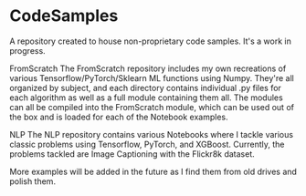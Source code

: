 # CodeSamples
A repository created to house non-proprietary code samples. It's a work in progress.

FromScratch
The FromScratch repository includes my own recreations of various Tensorflow/PyTorch/Sklearn ML functions using Numpy.
They're all organized by subject, and each directory contains individual .py files for each algorithm as well
as a full module containing them all. The modules can all be compiled into the FromScratch module, which can 
be used out of the box and is loaded for each of the Notebook examples.

NLP
The NLP repository contains various Notebooks where I tackle various classic problems using Tensorflow, PyTorch, and XGBoost.
Currently, the problems tackled are Image Captioning with the Flickr8k dataset.

More examples will be added in the future as I find them from old drives and polish them.
